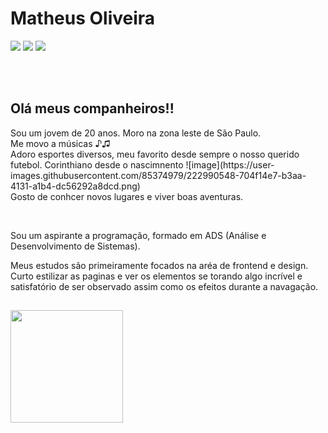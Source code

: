 <h1> Matheus Oliveira </h1>

<div>
  
<a href="https://www.instagram.com/theus_olyver/" target="_blank"><img src="https://img.shields.io/badge/-Instagram-%23E4405F?style=for-the-badge&logo=instagram&logoColor=white" target="_blank"></a>
<a href = "mailto:matheus.oyver@gmail.com"><img src="https://img.shields.io/badge/Gmail-D14836?style=for-the-badge&logo=gmail&logoColor=white" target="_blank"></a>
<a href="https://www.linkedin.com/in/matheus-antonio-costa-de-oliveira-2010a8231/" target="_blank"><img src="https://img.shields.io/badge/-LinkedIn-%230077B5?style=for-the-badge&logo=linkedin&logoColor=white" target="_blank"></a> 

</div>

<br>
<br>
<h2> Olá meus companheiros!! </h2>
<p> Sou um jovem de 20 anos. Moro na zona leste de São Paulo. <br>
  Me movo a músicas ♪♫ <br>
  Adoro esportes diversos,  meu favorito desde sempre o nosso querido futebol. Corinthiano desde o nascimnento ![image](https://user-images.githubusercontent.com/85374979/222990548-704f14e7-b3aa-4131-a1b4-dc56292a8dcd.png) <br>
  Gosto de conhcer novos lugares e viver boas aventuras.
</P>
<br>
<p> Sou um aspirante a programação, formado em ADS (Análise e Desenvolvimento de Sistemas). </p>
<p> Meus estudos são primeiramente focados na aréa de frontend e design. Curto estilizar as paginas e ver os elementos se torando algo incrível e satisfatório de ser observado assim como os efeitos durante a navagação.
</p>

<h2>  </h2>

<div> 
<img height="180em" src="https://github-readme-stats.vercel.app/api/top-langs/?username=matheu5Z2&layout=compact&langs_count=7&theme=dracula"/>
</div>

